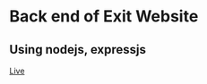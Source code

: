 # Back end of Exit Website

## Using nodejs, expressjs

[Live](https://us-central1-exitwebsi.cloudfunctions.net/app/)
